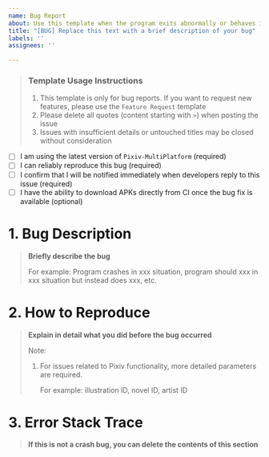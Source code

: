 ```yaml
---
name: Bug Report
about: Use this template when the program exits abnormally or behaves inconsistently with expectations
title: "[BUG] Replace this text with a brief description of your bug"
labels: ''
assignees: ''

---
```


> ### Template Usage Instructions
>
> 1. This template is only for bug reports. If you want to request new features, please use the `Feature Request` template
> 2. Please delete all quotes (content starting with `>`) when posting the issue
> 3. Issues with insufficient details or untouched titles may be closed without consideration

- [ ] I am using the latest version of `Pixiv-MultiPlatform` (required)
- [ ] I can reliably reproduce this bug (required)
- [ ] I confirm that I will be notified immediately when developers reply to this issue (required)
- [ ] I have the ability to download APKs directly from CI once the bug fix is available (optional)

# 1. Bug Description

> **Briefly describe the bug**
>
> For example: Program crashes in xxx situation, program should xxx in xxx situation but instead does xxx, etc.

# 2. How to Reproduce

> **Explain in detail what you did before the bug occurred**
>
> Note:
>
> 1. For issues related to Pixiv functionality, more detailed parameters are required.
>
>    For example: illustration ID, novel ID, artist ID



# 3. Error Stack Trace

> **If this is not a crash bug, you can delete the contents of this section**
